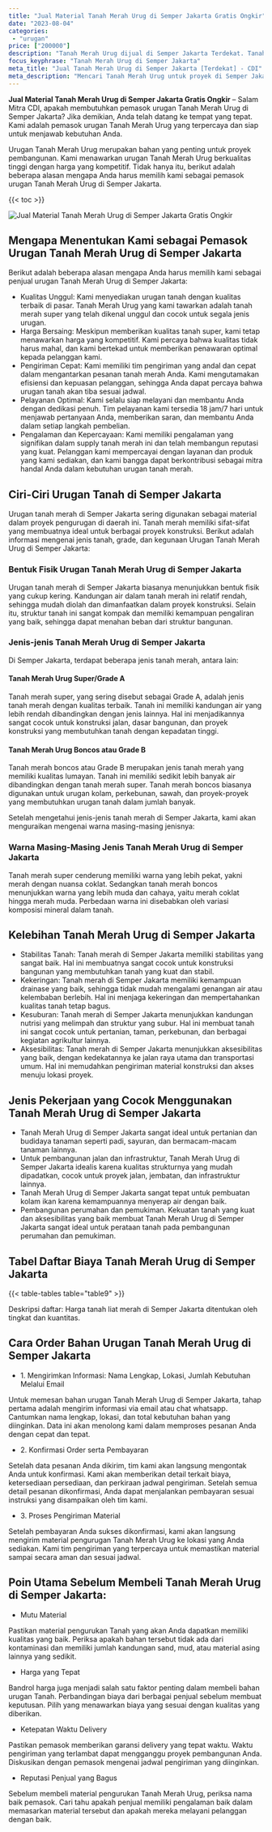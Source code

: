 ```yaml
---
title: "Jual Material Tanah Merah Urug di Semper Jakarta Gratis Ongkir"
date: "2023-08-04"
categories:
 - "urugan"
price: ["200000"]
description: "Tanah Merah Urug dijual di Semper Jakarta Terdekat. Tanah Merah Urug ini sering digunakan dalam proyek konstruksi sebagai material timbunan yang berkualitas dan sesuai spesifikasi. Kontak kami untuk mendapatkan informasi lebih lanjut."
focus_keyphrase: "Tanah Merah Urug di Semper Jakarta"
meta_title: "Jual Tanah Merah Urug di Semper Jakarta [Terdekat] - CDI"
meta_description: "Mencari Tanah Merah Urug untuk proyek di Semper Jakarta? Kami menyediakan Tanah Merah Urug berkualitas untuk penimbunan lahan. Dapatkan penawaran terbaik sekarang."
---
```


**Jual Material Tanah Merah Urug di Semper Jakarta Gratis Ongkir** – Salam Mitra CDI, apakah membutuhkan pemasok urugan Tanah Merah Urug di Semper Jakarta? Jika demikian, Anda telah datang ke tempat yang tepat. Kami adalah pemasok urugan Tanah Merah Urug yang terpercaya dan siap untuk menjawab kebutuhan Anda.

Urugan Tanah Merah Urug merupakan bahan yang penting untuk proyek pembangunan. Kami menawarkan urugan Tanah Merah Urug berkualitas tinggi dengan harga yang kompetitif. Tidak hanya itu, berikut adalah beberapa alasan mengapa Anda harus memilih kami sebagai pemasok urugan Tanah Merah Urug di Semper Jakarta.

{{< toc >}}

![Jual Material Tanah Merah Urug di Semper Jakarta Gratis Ongkir](/images/tanah/tanah-urug-04.jpg)

## Mengapa Menentukan Kami sebagai Pemasok Urugan Tanah Merah Urug di Semper Jakarta

Berikut adalah beberapa alasan mengapa Anda harus memilih kami sebagai penjual urugan Tanah Merah Urug di Semper Jakarta:

*   Kualitas Unggul: Kami menyediakan urugan tanah dengan kualitas terbaik di pasar. Tanah Merah Urug yang kami tawarkan adalah tanah merah super yang telah dikenal unggul dan cocok untuk segala jenis urugan.
*   Harga Bersaing: Meskipun memberikan kualitas tanah super, kami tetap menawarkan harga yang kompetitif. Kami percaya bahwa kualitas tidak harus mahal, dan kami bertekad untuk memberikan penawaran optimal kepada pelanggan kami.
*   Pengiriman Cepat: Kami memiliki tim pengiriman yang andal dan cepat dalam mengantarkan pesanan tanah merah Anda. Kami mengutamakan efisiensi dan kepuasan pelanggan, sehingga Anda dapat percaya bahwa urugan tanah akan tiba sesuai jadwal.
*   Pelayanan Optimal: Kami selalu siap melayani dan membantu Anda dengan dedikasi penuh. Tim pelayanan kami tersedia 18 jam/7 hari untuk menjawab pertanyaan Anda, memberikan saran, dan membantu Anda dalam setiap langkah pembelian.
*   Pengalaman dan Kepercayaan: Kami memiliki pengalaman yang signifikan dalam supply tanah merah ini dan telah membangun reputasi yang kuat. Pelanggan kami mempercayai dengan layanan dan produk yang kami sediakan, dan kami bangga dapat berkontribusi sebagai mitra handal Anda dalam kebutuhan urugan tanah merah.

## Ciri-Ciri Urugan Tanah di Semper Jakarta

Urugan tanah merah di Semper Jakarta sering digunakan sebagai material dalam proyek pengurugan di daerah ini. Tanah merah memiliki sifat-sifat yang membuatnya ideal untuk berbagai proyek konstruksi. Berikut adalah informasi mengenai jenis tanah, grade, dan kegunaan Urugan Tanah Merah Urug di Semper Jakarta:

### Bentuk Fisik Urugan Tanah Merah Urug di Semper Jakarta

Urugan tanah merah di Semper Jakarta biasanya menunjukkan bentuk fisik yang cukup kering. Kandungan air dalam tanah merah ini relatif rendah, sehingga mudah diolah dan dimanfaatkan dalam proyek konstruksi. Selain itu, struktur tanah ini sangat kompak dan memiliki kemampuan pengaliran yang baik, sehingga dapat menahan beban dari struktur bangunan.

### Jenis-jenis Tanah Merah Urug di Semper Jakarta

Di Semper Jakarta, terdapat beberapa jenis tanah merah, antara lain:

#### Tanah Merah Urug Super/Grade A

Tanah merah super, yang sering disebut sebagai Grade A, adalah jenis tanah merah dengan kualitas terbaik. Tanah ini memiliki kandungan air yang lebih rendah dibandingkan dengan jenis lainnya. Hal ini menjadikannya sangat cocok untuk konstruksi jalan, dasar bangunan, dan proyek konstruksi yang membutuhkan tanah dengan kepadatan tinggi.

#### Tanah Merah Urug Boncos atau Grade B

Tanah merah boncos atau Grade B merupakan jenis tanah merah yang memiliki kualitas lumayan. Tanah ini memiliki sedikit lebih banyak air dibandingkan dengan tanah merah super. Tanah merah boncos biasanya digunakan untuk urugan kolam, perkebunan, sawah, dan proyek-proyek yang membutuhkan urugan tanah dalam jumlah banyak.

Setelah mengetahui jenis-jenis tanah merah di Semper Jakarta, kami akan menguraikan mengenai warna masing-masing jenisnya:

### Warna Masing-Masing Jenis Tanah Merah Urug di Semper Jakarta

Tanah merah super cenderung memiliki warna yang lebih pekat, yakni merah dengan nuansa coklat. Sedangkan tanah merah boncos menunjukkan warna yang lebih muda dan cahaya, yaitu merah coklat hingga merah muda. Perbedaan warna ini disebabkan oleh variasi komposisi mineral dalam tanah.

## Kelebihan Tanah Merah Urug di Semper Jakarta

*   Stabilitas Tanah: Tanah merah di Semper Jakarta memiliki stabilitas yang sangat baik. Hal ini membuatnya sangat cocok untuk konstruksi bangunan yang membutuhkan tanah yang kuat dan stabil.
*   Kekeringan: Tanah merah di Semper Jakarta memiliki kemampuan drainase yang baik, sehingga tidak mudah mengalami genangan air atau kelembaban berlebih. Hal ini menjaga kekeringan dan mempertahankan kualitas tanah tetap bagus.
*   Kesuburan: Tanah merah di Semper Jakarta menunjukkan kandungan nutrisi yang melimpah dan struktur yang subur. Hal ini membuat tanah ini sangat cocok untuk pertanian, taman, perkebunan, dan berbagai kegiatan agrikultur lainnya.
*   Aksesibilitas: Tanah merah di Semper Jakarta menunjukkan aksesibilitas yang baik, dengan kedekatannya ke jalan raya utama dan transportasi umum. Hal ini memudahkan pengiriman material konstruksi dan akses menuju lokasi proyek.

## Jenis Pekerjaan yang Cocok Menggunakan Tanah Merah Urug di Semper Jakarta

*   Tanah Merah Urug di Semper Jakarta sangat ideal untuk pertanian dan budidaya tanaman seperti padi, sayuran, dan bermacam-macam tanaman lainnya.
*   Untuk pembangunan jalan dan infrastruktur, Tanah Merah Urug di Semper Jakarta idealis karena kualitas strukturnya yang mudah dipadatkan, cocok untuk proyek jalan, jembatan, dan infrastruktur lainnya.
*   Tanah Merah Urug di Semper Jakarta sangat tepat untuk pembuatan kolam ikan karena kemampuannya menyerap air dengan baik.
*   Pembangunan perumahan dan pemukiman. Kekuatan tanah yang kuat dan aksesibilitas yang baik membuat Tanah Merah Urug di Semper Jakarta sangat ideal untuk perataan tanah pada pembangunan perumahan dan pemukiman.

## Tabel Daftar Biaya Tanah Merah Urug di Semper Jakarta

{{< table-tables table="table9" >}}

Deskripsi daftar: Harga tanah liat merah di Semper Jakarta ditentukan oleh tingkat dan kuantitas.

## Cara Order Bahan Urugan Tanah Merah Urug di Semper Jakarta

*   1\. Mengirimkan Informasi: Nama Lengkap, Lokasi, Jumlah Kebutuhan Melalui Email

Untuk memesan bahan urugan Tanah Merah Urug di Semper Jakarta, tahap pertama adalah mengirim informasi via email atau chat whatsapp. Cantumkan nama lengkap, lokasi, dan total kebutuhan bahan yang diinginkan. Data ini akan menolong kami dalam memproses pesanan Anda dengan cepat dan tepat.
*   2\. Konfirmasi Order serta Pembayaran

Setelah data pesanan Anda dikirim, tim kami akan langsung mengontak Anda untuk konfirmasi. Kami akan memberikan detail terkait biaya, ketersediaan persediaan, dan perkiraan jadwal pengiriman. Setelah semua detail pesanan dikonfirmasi, Anda dapat menjalankan pembayaran sesuai instruksi yang disampaikan oleh tim kami.
*   3\. Proses Pengiriman Material

Setelah pembayaran Anda sukses dikonfirmasi, kami akan langsung mengirim material pengurugan Tanah Merah Urug ke lokasi yang Anda sediakan. Kami tim pengiriman yang terpercaya untuk memastikan material sampai secara aman dan sesuai jadwal.

## Poin Utama Sebelum Membeli Tanah Merah Urug di Semper Jakarta:

*   Mutu Material

Pastikan material pengurukan Tanah yang akan Anda dapatkan memiliki kualitas yang baik. Periksa apakah bahan tersebut tidak ada dari kontaminasi dan memiliki jumlah kandungan sand, mud, atau material asing lainnya yang sedikit.
*   Harga yang Tepat

Bandrol harga juga menjadi salah satu faktor penting dalam membeli bahan urugan Tanah. Perbandingan biaya dari berbagai penjual sebelum membuat keputusan. Pilih yang menawarkan biaya yang sesuai dengan kualitas yang diberikan.
*   Ketepatan Waktu Delivery

Pastikan pemasok memberikan garansi delivery yang tepat waktu. Waktu pengiriman yang terlambat dapat mengganggu proyek pembangunan Anda. Diskusikan dengan pemasok mengenai jadwal pengiriman yang diinginkan.
*   Reputasi Penjual yang Bagus

Sebelum membeli material pengurukan Tanah Merah Urug, periksa nama baik pemasok. Cari tahu apakah penjual memiliki pengalaman baik dalam memasarkan material tersebut dan apakah mereka melayani pelanggan dengan baik.